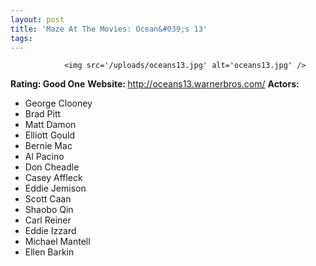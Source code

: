 ```yaml
---
layout: post
title: 'Maze At The Movies: Ocean&#039;s 13'
tags:
---
```



                <img src='/uploads/oceans13.jpg' alt='oceans13.jpg' />
<p><strong>Rating: Good One</strong>
<strong>Website: </strong><a href="http://oceans13.warnerbros.com/"><a href="http://oceans13.warnerbros.com/">http://oceans13.warnerbros.com/</a></a>
<strong>Actors:</strong></p>
<ul>
    <li>George Clooney</li>
    <li>Brad Pitt</li>
    <li>Matt Damon</li>
    <li>Elliott Gould</li>
    <li>Bernie Mac</li>
    <li>Al Pacino</li>
    <li>Don Cheadle</li>
    <li>Casey Affleck</li>
    <li>Eddie Jemison</li>
    <li>Scott Caan</li>
    <li>Shaobo Qin</li>
    <li>Carl Reiner</li>
    <li>Eddie Izzard</li>
    <li>Michael Mantell</li>
    <li>Ellen Barkin</li>
</ul>
